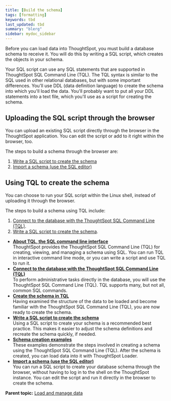 ```yaml
---
title: [Build the schema]
tags: [formatting]
keywords: tbd
last_updated: tbd
summary: "blerg"
sidebar: mydoc_sidebar
---
```

Before you can load data into ThoughtSpot, you must build a database schema to receive it. You will do this by writing a SQL script, which creates the objects in your schema.

Your SQL script can use any SQL statements that are supported in ThoughtSpot SQL Command Line \(TQL\). The TQL syntax is similar to the SQL used in other relational databases, but with some important differences. You'll use DDL \(data definition language\) to create the schema into which you'll load the data. You'll probably want to put all your DDL statements into a text file, which you'll use as a script for creating the schema.

## Uploading the SQL script through the browser

You can upload an existing SQL script directly through the browser in the ThoughtSpot application. You can edit the script or add to it right within the browser, too.

The steps to build a schema through the browser are:

1.  [Write a SQL script to create the schema](create_schema_with_script.html#)
2.  [Import a schema \(use the SQL editor\)](upload_sql_script.html#)

## Using TQL to create the schema

You can choose to run your SQL script within the Linux shell, instead of uploading it through the browser.

The steps to build a schema using TQL include:

1.  [Connect to the database with the ThoughtSpot SQL Command Line \(TQL\)](connect_sql_cli.html#).
2.  [Write a SQL script to create the schema](create_schema_with_script.html#).

-   **[About TQL, the SQL command line interface](../../admin/loading/sql_cli.html)**  
ThoughtSpot provides the ThoughtSpot SQL Command Line \(TQL\) for creating, viewing, and managing a schema using SQL. You can run TQL in interactive command line mode, or you can write a script and use TQL to run it.
-   **[Connect to the database with the ThoughtSpot SQL Command Line \(TQL\)](../../admin/loading/connect_sql_cli.html)**  
To perform administrative tasks directly in the database, you will use the ThoughtSpot SQL Command Line \(TQL\). TQL supports many, but not all, common SQL commands.
-   **[Create the schema in TQL](../../admin/loading/prep_schema_for_load.html)**  
Having examined the structure of the data to be loaded and become familiar with the ThoughtSpot SQL Command Line \(TQL\), you are now ready to create the schema.
-   **[Write a SQL script to create the schema](../../admin/loading/create_schema_with_script.html)**  
Using a SQL script to create your schema is a recommended best practice. This makes it easier to adjust the schema definitions and recreate the schema quickly, if needed.
-   **[Schema creation examples](../../admin/loading/create_schema_example.html)**  
These examples demonstrate the steps involved in creating a schema using the ThoughtSpot SQL Command Line \(TQL\). After the schema is created, you can load data into it with ThoughtSpot Loader.
-   **[Import a schema \(use the SQL editor\)](../../admin/loading/upload_sql_script.html)**  
You can run a SQL script to create your database schema through the browser, without having to log in to the shell on the ThoughtSpot instance. You can edit the script and run it directly in the browser to create the schema.

**Parent topic:** [Load and manage data](../../admin/loading/loading_intro.html)
